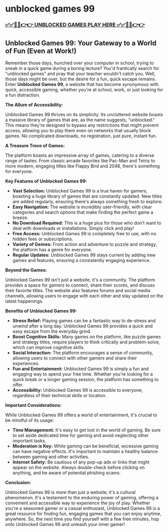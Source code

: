 # unblocked games 99

### [✅✅🔴🔴👉👉 UNBLOCKED GAMES PLAY HERE ✅✅🔴🔴👉👉](https://topstoryindia.com)

## Unblocked Games 99: Your Gateway to a World of Fun (Even at Work!)

Remember those days, hunched over your computer in school, trying to sneak in a quick game during a boring lecture? You'd frantically search for "unblocked games" and pray that your teacher wouldn't catch you. Well, those days might be over, but the desire for a fun, quick escape remains. Enter **Unblocked Games 99**, a website that has become synonymous with quick, accessible gaming, whether you're at school, work, or just looking for a fun distraction. 

**The Allure of Accessibility:**

Unblocked Games 99 thrives on its simplicity. Its uncluttered website boasts a massive library of games that are, as the name suggests, "unblocked." This means they're designed to bypass any restrictions that might prevent access, allowing you to play them even on networks that usually block games. No complicated downloads, no registration, just pure, instant fun.

**A Treasure Trove of Games:**

The platform boasts an impressive array of games, catering to a diverse range of tastes. From classic arcade favorites like Pac-Man and Tetris to more modern, engaging titles like Flappy Bird and 2048, there's something for everyone. 

**Key Features of Unblocked Games 99:**

* **Vast Selection:**  Unblocked Games 99 is a true haven for gamers, boasting a huge library of games that are constantly updated. New titles are added regularly, ensuring there's always something fresh to explore.
* **Easy Navigation:** The website is incredibly user-friendly, with clear categories and search options that make finding the perfect game a breeze. 
* **No Download Required:**  This is a huge plus for those who don't want to deal with downloads or installations. Simply click and play!
* **Free Access:** Unblocked Games 99 is completely free to use, with no hidden fees or subscriptions. 
* **Variety of Genres:** From action and adventure to puzzle and strategy, the platform has a genre for everyone.
* **Regular Updates:** Unblocked Games 99 stays current by adding new games and features, ensuring a consistently engaging experience.

**Beyond the Games:**

Unblocked Games 99 isn't just a website; it's a community. The platform provides a space for gamers to connect, share their scores, and discuss their favorite titles. The website also features forums and social media channels, allowing users to engage with each other and stay updated on the latest happenings.

**Benefits of Unblocked Games 99:**

* **Stress Relief:**  Playing games can be a fantastic way to de-stress and unwind after a long day. Unblocked Games 99 provides a quick and easy escape from the everyday grind.
* **Boost Cognitive Skills:** Many games on the platform, like puzzle games and strategy titles, require players to think critically and problem-solve, which can improve cognitive skills.
* **Social Interaction:** The platform encourages a sense of community, allowing users to connect with other gamers and share their experiences.
* **Fun and Entertainment:**  Unblocked Games 99 is simply a fun and engaging way to spend your free time. Whether you're looking for a quick break or a longer gaming session, the platform has something to offer.
* **Accessibility:** Unblocked Games 99 is accessible to everyone, regardless of their technical skills or location. 

**Important Considerations:**

While Unblocked Games 99 offers a world of entertainment, it's crucial to be mindful of its usage:

* **Time Management:**  It's easy to get lost in the world of gaming. Be sure to set aside dedicated time for gaming and avoid neglecting other important tasks.
* **Moderation is Key:**  While gaming can be beneficial, excessive gaming can have negative effects. It's important to maintain a healthy balance between gaming and other activities.
* **Internet Safety:**  Be cautious of any pop-up ads or links that might appear on the website. Always double-check before clicking on anything, and be aware of potential phishing scams.

**Conclusion:**

Unblocked Games 99 is more than just a website; it's a cultural phenomenon. It's a testament to the enduring power of gaming, offering a convenient and accessible way to experience the joy of play. Whether you're a seasoned gamer or a casual enthusiast, Unblocked Games 99 is a great resource for finding fun, engaging games that you can enjoy anytime, anywhere. So, the next time you find yourself with a few free minutes, hop onto Unblocked Games 99 and unleash your inner gamer!
